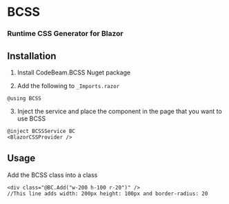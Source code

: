 # BCSS
### Runtime CSS Generator for Blazor

## Installation
1. Install CodeBeam.BCSS Nuget package

2. Add the following to `_Imports.razor`
```razor
@using BCSS
```
3. Inject the service and place the component in the page that you want to use BCSS
```razor
@inject BCSSService BC
<BlazorCSSProvider />
```

## Usage
Add the BCSS class into a class
```razor
<div class="@BC.Add("w-200 h-100 r-20")" />
//This line adds width: 200px height: 100px and border-radius: 20
```
